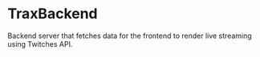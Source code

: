 # TraxBackend
Backend server that fetches data for the frontend to render live streaming using Twitches API.
